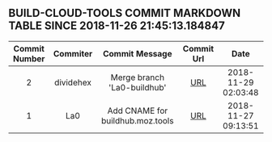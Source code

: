 ## BUILD-CLOUD-TOOLS COMMIT MARKDOWN TABLE SINCE 2018-11-26 21:45:13.184847

| Commit Number | Commiter | Commit Message | Commit Url | Date | 
|:---:|:----:|:----------------------------------:|:------:|:----:| 
|2|dividehex|Merge branch 'La0-buildhub'|[URL](https://github.com/mozilla-releng/build-cloud-tools/commit/cb2ede208a3dda6df742eb0f251827762931f1d1)|2018-11-29 02:03:48
|1|La0|Add CNAME for buildhub.moz.tools|[URL](https://github.com/mozilla-releng/build-cloud-tools/commit/62d5a4b0cf4c9d52836bc196680cca8ca08a4d53)|2018-11-27 09:13:51


